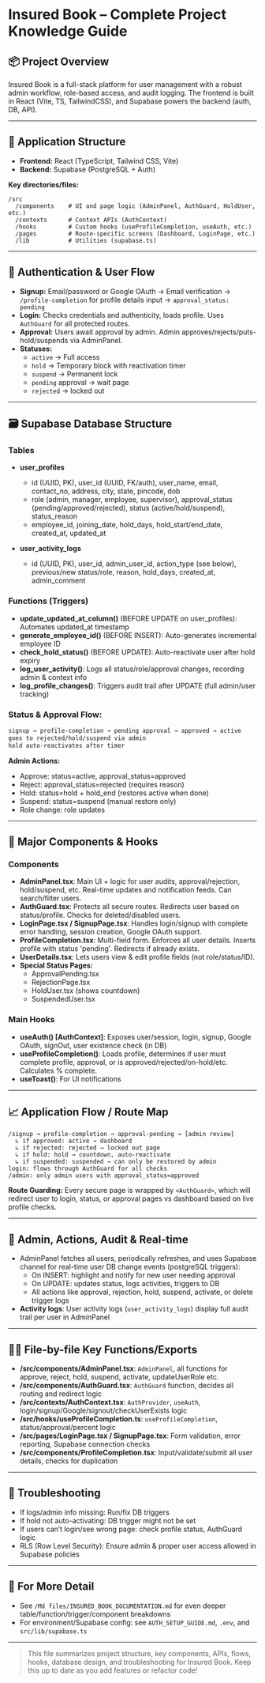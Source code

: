 # Insured Book – Complete Project Knowledge Guide

## 📦 Project Overview
Insured Book is a full-stack platform for user management with a robust admin workflow, role-based access, and audit logging. The frontend is built in React (Vite, TS, TailwindCSS), and Supabase powers the backend (auth, DB, API).

---

## 📁 Application Structure
- **Frontend:** React (TypeScript, Tailwind CSS, Vite)
- **Backend:** Supabase (PostgreSQL + Auth)

**Key directories/files:**
```
/src
  /components    # UI and page logic (AdminPanel, AuthGuard, HoldUser, etc.)
  /contexts      # Context APIs (AuthContext)
  /hooks         # Custom hooks (useProfileCompletion, useAuth, etc.)
  /pages         # Route-specific screens (Dashboard, LoginPage, etc.)
  /lib           # Utilities (supabase.ts)
```

---

## 🛂 Authentication & User Flow
- **Signup:** Email/password or Google OAuth → Email verification → `/profile-completion` for profile details input → `approval_status: pending`
- **Login:** Checks credentials and authenticity, loads profile. Uses `AuthGuard` for all protected routes.
- **Approval:** Users await approval by admin. Admin approves/rejects/puts-hold/suspends via AdminPanel.
- **Statuses:**
  - `active` → Full access
  - `hold` → Temporary block with reactivation timer
  - `suspend` → Permanent lock
  - `pending` approval → wait page
  - `rejected` → locked out


---

## 🗃️ Supabase Database Structure
### Tables
- **user_profiles**
    - id (UUID, PK), user_id (UUID, FK/auth), user_name, email, contact_no, address, city, state, pincode, dob
    - role (admin, manager, employee, supervisor), approval_status (pending/approved/rejected), status (active/hold/suspend), status_reason
    - employee_id, joining_date, hold_days, hold_start/end_date, created_at, updated_at

- **user_activity_logs**
    - id (UUID, PK), user_id, admin_user_id, action_type (see below), previous/new status/role, reason, hold_days, created_at, admin_comment

### Functions (Triggers)
- **update_updated_at_column()** (BEFORE UPDATE on user_profiles): Automates updated_at timestamp
- **generate_employee_id()** (BEFORE INSERT): Auto-generates incremental employee ID
- **check_hold_status()** (BEFORE UPDATE): Auto-reactivate user after hold expiry
- **log_user_activity()**: Logs all status/role/approval changes, recording admin & context info
- **log_profile_changes()**: Triggers audit trail after UPDATE (full admin/user tracking)

### Status & Approval Flow:
```txt
signup → profile-completion → pending approval → approved → active
goes to rejected/hold/suspend via admin
hold auto-reactivates after timer
```
**Admin Actions:**
- Approve: status=active, approval_status=approved
- Reject: approval_status=rejected (requires reason)
- Hold: status=hold + hold_end (restores active when done)
- Suspend: status=suspend (manual restore only)
- Role change: role updates


---

## 🔑 Major Components & Hooks
### Components
- **AdminPanel.tsx**: Main UI + logic for user audits, approval/rejection, hold/suspend, etc. Real-time updates and notification feeds. Can search/filter users.
- **AuthGuard.tsx**: Protects all secure routes. Redirects user based on status/profile. Checks for deleted/disabled users.
- **LoginPage.tsx / SignupPage.tsx**: Handles login/signup with complete error handling, session creation, Google OAuth support.
- **ProfileCompletion.tsx**: Multi-field form. Enforces all user details. Inserts profile with status 'pending'. Redirects if already exists.
- **UserDetails.tsx**: Lets users view & edit profile fields (not role/status/ID).
- **Special Status Pages:**
  - ApprovalPending.tsx
  - RejectionPage.tsx
  - HoldUser.tsx (shows countdown)
  - SuspendedUser.tsx

### Main Hooks
- **useAuth() [AuthContext]**: Exposes user/session, login, signup, Google OAuth, signOut, user existence check (in DB)
- **useProfileCompletion()**: Loads profile, determines if user must complete profile, approval, or is approved/rejected/on-hold/etc. Calculates % complete.
- **useToast()**: For UI notifications

---

## 📈 Application Flow / Route Map
```
/signup → profile-completion → approval-pending → [admin review]
  ↳ if approved: active → dashboard
  ↳ if rejected: rejected → locked out page
  ↳ if hold: hold → countdown, auto-reactivate
  ↳ if suspended: suspended → can only be restored by admin
login: flows through AuthGuard for all checks
/admin: only admin users with approval_status=approved
```

**Route Guarding:** Every secure page is wrapped by `<AuthGuard>`, which will redirect user to login, status, or approval pages vs dashboard based on live profile checks.

---

## 🔗 Admin, Actions, Audit & Real-time
- AdminPanel fetches all users, periodically refreshes, and uses Supabase channel for real-time user DB change events (postgreSQL triggers):
  - On INSERT: highlight and notify for new user needing approval
  - On UPDATE: updates status, logs activities, triggers to DB
  - All actions like approval, rejection, hold, suspend, activate, or delete trigger logs
- **Activity logs**: User activity logs (`user_activity_logs`) display full audit trail per user in AdminPanel

---

## 🧑‍💻 File-by-file Key Functions/Exports
- **/src/components/AdminPanel.tsx**: `AdminPanel`, all functions for approve, reject, hold, suspend, activate, updateUserRole etc.
- **/src/components/AuthGuard.tsx**: `AuthGuard` function, decides all routing and redirect logic
- **/src/contexts/AuthContext.tsx**: `AuthProvider`, `useAuth`, login/signup/Google/signout/checkUserExists logic
- **/src/hooks/useProfileCompletion.ts**: `useProfileCompletion`, status/approval/percent logic
- **/src/pages/LoginPage.tsx / SignupPage.tsx**: Form validation, error reporting, Supabase connection checks
- **/src/components/ProfileCompletion.tsx**: Input/validate/submit all user details, checks for duplication

---

## 🧩 Troubleshooting
- If logs/admin info missing: Run/fix DB triggers
- If hold not auto-activating: DB trigger might not be set
- If users can’t login/see wrong page: check profile status, AuthGuard logic
- RLS (Row Level Security): Ensure admin & proper user access allowed in Supabase policies


---

## 📖 For More Detail
- See `/Md files/INSURED_BOOK_DOCUMENTATION.md` for even deeper table/function/trigger/component breakdowns
- For environment/Supabase config: see `AUTH_SETUP_GUIDE.md`, `.env`, and `src/lib/supabase.ts`

---

> This file summarizes project structure, key components, APIs, flows, hooks, database design, and troubleshooting for Insured Book. Keep this up to date as you add features or refactor code!
